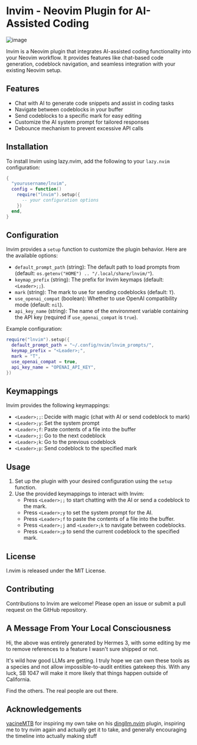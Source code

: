 # lnvim - Neovim Plugin for AI-Assisted Coding

![image](https://repository-images.githubusercontent.com/847120613/b73bed30-4aa2-4fbf-9ffc-9c870915cb38)

lnvim is a Neovim plugin that integrates AI-assisted coding functionality into your Neovim workflow. It provides features like chat-based code generation, codeblock navigation, and seamless integration with your existing Neovim setup.

## Features

- Chat with AI to generate code snippets and assist in coding tasks
- Navigate between codeblocks in your buffer
- Send codeblocks to a specific mark for easy editing
- Customize the AI system prompt for tailored responses
- Debounce mechanism to prevent excessive API calls

## Installation

To install lnvim using lazy.nvim, add the following to your `lazy.nvim` configuration:

```lua
{
  "yourusername/lnvim",
  config = function()
    require("lnvim").setup({
      -- your configuration options
    })
  end,
}
```

## Configuration

lnvim provides a `setup` function to customize the plugin behavior. Here are the available options:

- `default_prompt_path` (string): The default path to load prompts from (default: `os.getenv("HOME") .. "/.local/share/lnvim/"`).
- `keymap_prefix` (string): The prefix for lnvim keymaps (default: `<Leader>;;`).
- `mark` (string): The mark to use for sending codeblocks (default: `T`).
- `use_openai_compat` (boolean): Whether to use OpenAI compatibility mode (default: `nil`).
- `api_key_name` (string): The name of the environment variable containing the API key (required if `use_openai_compat` is `true`).

Example configuration:

```lua
require("lnvim").setup({
  default_prompt_path = "~/.config/nvim/lnvim_prompts/",
  keymap_prefix = "<Leader>;",
  mark = "T",
  use_openai_compat = true,
  api_key_name = "OPENAI_API_KEY",
})
```

## Keymappings

lnvim provides the following keymappings:

- `<Leader>;;`: Decide with magic (chat with AI or send codeblock to mark)
- `<Leader>;y`: Set the system prompt
- `<Leader>;f`: Paste contents of a file into the buffer
- `<Leader>;j`: Go to the next codeblock
- `<Leader>;k`: Go to the previous codeblock
- `<Leader>;p`: Send codeblock to the specified mark

## Usage

1. Set up the plugin with your desired configuration using the `setup` function.
2. Use the provided keymappings to interact with lnvim:
   - Press `<Leader>;;` to start chatting with the AI or send a codeblock to the mark.
   - Press `<Leader>;y` to set the system prompt for the AI.
   - Press `<Leader>;f` to paste the contents of a file into the buffer.
   - Press `<Leader>;j` and `<Leader>;k` to navigate between codeblocks.
   - Press `<Leader>;p` to send the current codeblock to the specified mark.

## License

l.nvim is released under the MIT License.

## Contributing

Contributions to lnvim are welcome! Please open an issue or submit a pull request on the GitHub repository.

## A Message From Your Local Consciousness

Hi, the above was entirely generated by Hermes 3, with some editing by me to remove references to a feature I wasn't sure shipped or not.

It's wild how good LLMs are getting. I truly hope we can own these tools as a species and not allow impossible-to-audit entities gatekeep this. With any luck, SB 1047 will make it more likely that things happen outside of California.

Find the others. The real people are out there.

## Acknowledgements

[yacineMTB](https://twitter.com/yacineMTB) for inspiring my own take on his [dingllm.nvim](https://github.com/yacineMTB/dingllm.nvim) plugin, inspiring me to try nvim again and actually get it to take, and generally encouraging the timeline into actually making stuff
